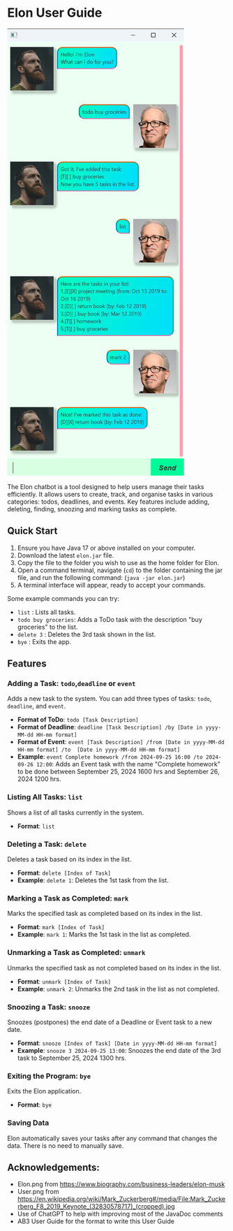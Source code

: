 # Elon User Guide

![Screenshot of User Interface](Ui.png)

The Elon chatbot is a tool designed to help users manage their tasks efficiently. 
It allows users to create, track, and organise tasks in various categories: todos, deadlines, and events. 
Key features include adding, deleting, finding, snoozing and marking tasks as complete.

## Quick Start

1. Ensure you have Java 17 or above installed on your computer.
2. Download the latest `elon.jar` file.
3. Copy the file to the folder you wish to use as the home folder for Elon.
4. Open a command terminal, navigate (`cd`) to the folder containing the jar file, 
and run the following command: (`java -jar elon.jar`)
5. A terminal interface will appear, ready to accept your commands.

Some example commands you can try:
- `list` : Lists all tasks.
- `todo buy groceries`: Adds a ToDo task with the description "buy groceries" to the list.
- `delete 3` : Deletes the 3rd task shown in the list.
- `bye` : Exits the app.

## Features

### Adding a Task: `todo`,`deadline` or `event`
Adds a new task to the system. You can add three types of tasks: `todo`, `deadline`, and `event`.

- **Format of ToDo**: `todo [Task Description]`
- **Format of Deadline**: `deadline [Task Description] /by [Date in yyyy-MM-dd HH-mm format]`
- **Format of Event**: `event [Task Description] /from [Date in yyyy-MM-dd HH-mm format] /to 
[Date in yyyy-MM-dd HH-mm format]`
- **Example**: `event Complete homework /from 2024-09-25 16:00 /to 2024-09-26 12:00`: Adds an Event task with the 
name "Complete homework" to be done between September 25, 2024 1600 hrs and September 26, 2024 1200 hrs.

### Listing All Tasks: `list`
Shows a list of all tasks currently in the system.

- **Format**: `list`

### Deleting a Task: `delete`
Deletes a task based on its index in the list.

- **Format**: `delete [Index of Task]`
- **Example**: `delete 1`: Deletes the 1st task from the list.

### Marking a Task as Completed: `mark`
Marks the specified task as completed based on its index in the list.

- **Format**: `mark [Index of Task]`
- **Example**: `mark 1`: Marks the 1st task in the list as completed.

### Unmarking a Task as Completed: `unmark`
Unmarks the specified task as not completed based on its index in the list.

- **Format**: `unmark [Index of Task]`
- **Example**: `unmark 2`: Unmarks the 2nd task in the list as not completed.

### Snoozing a Task: `snooze`
Snoozes (postpones) the end date of a Deadline or Event task to a new date.

- **Format**: `snooze [Index of Task] [Date in yyyy-MM-dd HH-mm format]`
- **Example**: `snooze 3 2024-09-25 13:00`: Snoozes the end date of the 3rd task 
to September 25, 2024 1300 hrs.

### Exiting the Program: `bye`
Exits the Elon application.

- **Format**: `bye`

### Saving Data
Elon automatically saves your tasks after any command that changes the data. There is no need to manually save.

## Acknowledgements:
- Elon.png from https://www.biography.com/business-leaders/elon-musk
- User.png from https://en.wikipedia.org/wiki/Mark_Zuckerberg#/media/File:Mark_Zuckerberg_F8_2019_Keynote_(32830578717)_(cropped).jpg
- Use of ChatGPT to help with improving most of the JavaDoc comments
- AB3 User Guide for the format to write this User Guide
